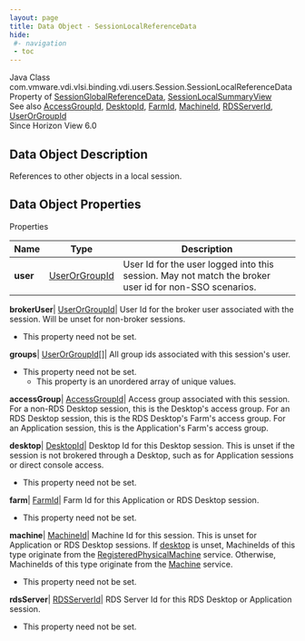 ```yaml
---
layout: page
title: Data Object - SessionLocalReferenceData
hide:
 #- navigation
 - toc
---
```






Java Class
    com.vmware.vdi.vlsi.binding.vdi.users.Session.SessionLocalReferenceData  
Property of
     [SessionGlobalReferenceData](vdi.users.Session.SessionGlobalReferenceData.md#field_detail), [SessionLocalSummaryView](vdi.users.Session.SessionLocalSummaryView.md#field_detail)  
See also
     [AccessGroupId](vdi.entity.AccessGroupId.md), [DesktopId](vdi.entity.DesktopId.md), [FarmId](vdi.entity.FarmId.md), [MachineId](vdi.entity.MachineId.md), [RDSServerId](vdi.entity.RDSServerId.md), [UserOrGroupId](vdi.entity.UserOrGroupId.md)  
Since 
    Horizon View 6.0

## Data Object Description 

References to other objects in a local session. 

## Data Object Properties

Properties

Name |  Type |  Description   
---|---|---  
**user**| [UserOrGroupId](vdi.entity.UserOrGroupId.md)|  User Id for the user logged into this session. May not match the broker user id for non-SSO scenarios.   
  
**brokerUser**| [UserOrGroupId](vdi.entity.UserOrGroupId.md)|  User Id for the broker user associated with the session. Will be unset for non-broker sessions.   


* This property need not be set.

  
**groups**| [UserOrGroupId[]](vdi.entity.UserOrGroupId.md)|  All group ids associated with this session's user.   


* This property need not be set.
  * This property is an unordered array of unique values.

  
**accessGroup**| [AccessGroupId](vdi.entity.AccessGroupId.md)|  Access group associated with this session. For a non-RDS Desktop session, this is the Desktop's access group. For an RDS Desktop session, this is the RDS Desktop's Farm's access group. For an Application session, this is the Application's Farm's access group.   
  
**desktop**| [DesktopId](vdi.entity.DesktopId.md)|  Desktop Id for this Desktop session. This is unset if the session is not brokered through a Desktop, such as for Application sessions or direct console access.   


* This property need not be set.

  
**farm**| [FarmId](vdi.entity.FarmId.md)|  Farm Id for this Application or RDS Desktop session.   


* This property need not be set.

  
**machine**| [MachineId](vdi.entity.MachineId.md)|  Machine Id for this session. This is unset for Application or RDS Desktop sessions. If [desktop](vdi.users.Session.SessionLocalReferenceData.md#desktop) is unset, MachineIds of this type originate from the [RegisteredPhysicalMachine](vdi.resources.RegisteredPhysicalMachine.md) service. Otherwise, MachineIds of this type originate from the [Machine](vdi.resources.Machine.md) service.   


* This property need not be set.

  
**rdsServer**| [RDSServerId](vdi.entity.RDSServerId.md)|  RDS Server Id for this RDS Desktop or Application session.   


* This property need not be set.

  
  
  
  
  
  

